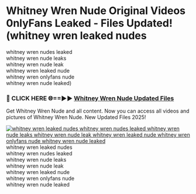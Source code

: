 # Whitney Wren Nude Original Videos 0nlyFans Leaked - Files Updated! (whitney wren leaked nudes<br>
whitney wren nudes leaked<br>
whitney wren nude leaks<br>
whitney wren nude leak<br>
whitney wren leaked nude<br>
whitney wren onlyfans nude<br>
whitney wren nude leaked)

<h3>🔴 CLICK HERE 🌐==►► <a href="https://tinyurl.com/2p9ay9w9" rel="nofollow">Whitney Wren Nude Updated Files</a></h3>

Get Whitney Wren Nude and all content. Now you can access all videos and pictures of Whitney Wren Nude. New Updated Files 2025!

[![whitney wren leaked nudes<br>
whitney wren nudes leaked<br>
whitney wren nude leaks<br>
whitney wren nude leak<br>
whitney wren leaked nude<br>
whitney wren onlyfans nude<br>
whitney wren nude leaked](https://i.imgur.com/KQgVmj3.gif)](https://tinyurl.com/2p9ay9w9)
whitney wren leaked nudes<br>
whitney wren nudes leaked<br>
whitney wren nude leaks<br>
whitney wren nude leak<br>
whitney wren leaked nude<br>
whitney wren onlyfans nude<br>
whitney wren nude leaked
